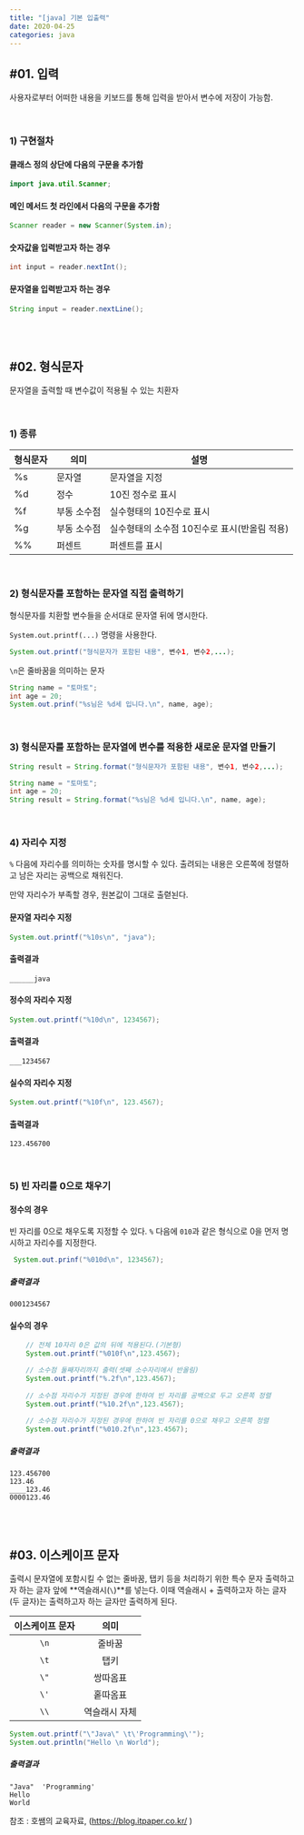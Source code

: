 ```yaml
---
title: "[java] 기본 입출력"
date: 2020-04-25
categories: java
---
```


## #01. 입력

사용자로부터 어떠한 내용을 키보드를 통해 입력을 받아서 변수에 저장이 가능함.

<br>

### 1) 구현절차

#### 클래스 정의 상단에 다음의 구문을 추가함

```java
import java.util.Scanner;
```

#### 메인 메서드 첫 라인에서 다음의 구문을 추가함

```java
Scanner reader = new Scanner(System.in);
```

#### 숫자값을 입력받고자 하는 경우

```java
int input = reader.nextInt();
```

#### 문자열을 입력받고자 하는 경우

```java
String input = reader.nextLine();
```
<br><br>

## #02. 형식문자

문자열을 출력할 때 변수값이 적용될 수 있는 치환자

<br>

### 1) 종류

| 형식문자 | 의미 |설명|
|----------|-------|-------|
| %s| 문자열 | 문자열을 지정|
| %d| 정수 | 10진 정수로 표시|
| %f|부동 소수점| 실수형태의 10진수로 표시|
| %g|부동 소수점 | 실수형태의 소수점 10진수로 표시(반올림 적용)|
| %%|퍼센트 | 퍼센트를 표시|

<br>

### 2) 형식문자를 포함하는 문자열 직접 출력하기

형식문자를 치환할 변수들을 순서대로 문자열 뒤에 명시한다.

`System.out.printf(...)` 명령을 사용한다.

```java
System.out.printf("형식문자가 포함된 내용", 변수1, 변수2,...);
```

`\n`은 줄바꿈을 의미하는 문자

```java
String name = "토마토";
int age = 20;
System.out.prinf("%s님은 %d세 입니다.\n", name, age);
```
<br>

### 3) 형식문자를 포함하는 문자열에 변수를 적용한 새로운 문자열 만들기

```java
String result = String.format("형식문자가 포함된 내용", 변수1, 변수2,...);
```

```java
String name = "토마토";
int age = 20;
String result = String.format("%s님은 %d세 입니다.\n", name, age);
```
<br>

### 4) 자리수 지정

`%` 다음에 자리수를 의미하는 숫자를 명시할 수 있다.
출려되는 내용은 오른쪽에 정렬하고 남은 자리는 공백으로 채워진다.

만약 자리수가 부족할 경우, 원본값이 그대로 출렫뇐다.

#### 문자열 자리수 지정

```java
System.out.printf("%10s\n", "java");
```

#### 출력결과

	______java

#### 정수의 자리수 지정

```java
System.out.printf("%10d\n", 1234567);
```

#### 출력결과

	___1234567

#### 실수의 자리수 지정

```java
System.out.printf("%10f\n", 123.4567);
```

#### 출력결과

	123.456700

<br>

### 5) 빈 자리를 0으로 채우기

#### 정수의 경우

 빈 자리를 0으로 채우도록 지정할 수 있다.
 `%` 다음에 `010`과 같은 형식으로 0을 먼저 명시하고 자리수를 지정한다.


```java
 System.out.prinf("%010d\n", 1234567);
```

##### 출력결과

 	0001234567

#### 실수의 경우

```java
	// 전체 10자리 0은 값의 뒤에 적용된다.(기본형)
	System.out.printf("%010f\n",123.4567);

	// 소수점 둘째자리까지 출력(셋째 소수자리에서 반올림)
	System.out.printf("%.2f\n",123.4567);
	
	// 소수점 자리수가 지정된 경우에 한하여 빈 자리를 공백으로 두고 오른쪽 정렬
	System.out.printf("%10.2f\n",123.4567);
	
	// 소수점 자리수가 지정된 경우에 한하여 빈 자리를 0으로 채우고 오른쪽 정렬
	System.out.printf("%010.2f\n",123.4567);
```

##### 출력결과

	123.456700
	123.46
	____123.46
	0000123.46

<br><br>

## #03. 이스케이프 문자

출력시 문자열에 포함시킬 수 없는 줄바꿈, 탭키 등을 처리하기 위한 특수 문자
출력하고자 하는 글자 앞에 **역슬래시(`\`)**를 넣는다. 이때 역슬래시 + 출력하고자 하는 글자(두 글자)는 출력하고자 하는 글자만 출력하게 된다.

|이스케이프 문자|의미|
|:--:|:--:|
|`\n`| 줄바꿈|
|`\t`| 탭키|
|`\"`| 쌍따옴표|
|`\'`| 홑따옴표|
|`\\`| 역슬래시 자체|

```java
System.out.printf("\"Java\" \t\'Programming\'");
System.out.println("Hello \n World");
```

##### 출력결과

	"Java"	'Programming'
	Hello
	World

참조 : 호쌤의 교육자료, (<https://blog.itpaper.co.kr/> )